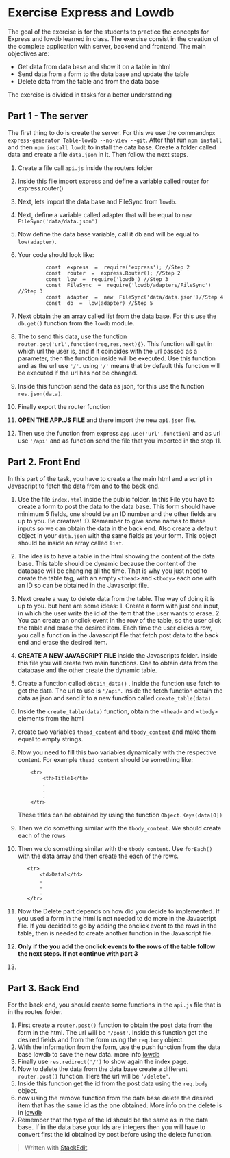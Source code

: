 # Exercise Express and Lowdb
The goal of the exercise is for the students to practice the concepts for Express and lowdb learned in class. The exercise consist in the creation of the complete application with server, backend and frontend. The main objectives are:

 - Get data from data base and show it on a table in html
 - Send data from a form to the data base and update the table
 - Delete data from the table and from the data base

The exercise is divided in tasks for a better understanding

## Part 1 - The server

The first thing to do is create the server. For this we use the command`npx express-generator Table-lowdb --no-view --git`. After that run `npm install` and then `npm install lowdb` to install the data base. Create a folder called data and create a file `data.json` in it. Then follow the next steps.

 1. Create a file call `api.js` inside the routers folder
 2. Inside this file import express and define a variable called router for express.router()
 3. Next, lets import the data base and FileSync from `lowdb`.
 4. Next, define a variable called adapter that will be equal to `new FileSync('data/data.json')`
 5. Now define the data base variable, call it db and will be equal to `low(adapter)`. 
 6. Your code should look like: 
				 
				 const  express  =  require('express'); //Step 2
				 const  router  =  express.Router(); //Step 2
				 const  low  =  require('lowdb') //Step 3
				 const  FileSync  =  require('lowdb/adapters/FileSync') //Step 3
				 const  adapter  =  new  FileSync('data/data.json')//Step 4
				 const  db  =  low(adapter) //Step 5
				 
 7.  Next obtain the an array called list from the data base. For this use the `db.get()` function from the `lowdb` module.
 8. The to send this data, use the function `router.get('url',function(req,res,next){}`. This function will get in which url the user is, and if it coincides with the url passed as a parameter, then the function inside will be executed. Use this function and as the url use `'/'`. using `'/'` means that by default this function will be executed if the url has not be changed.
 9. Inside this function send the data as json, for this use the function `res.json(data)`.
 10. Finally export the router function 
 11. **OPEN THE APP.JS FILE** and there import the new `api.json` file. 
 12. Then use the function from express `app.use('url',function)` and as url use `'/api'` and as function send the file that you imported in the step 11.

## Part 2. Front End
In this part of the task, you have to create a the main html and a script in Javascript to fetch the data from and to the back end. 

 1. Use the file `index.html` inside the public folder. In this File you have to create a form to post the data to the data base. This form should have minimum 5 fields, one should be an ID number and the other fields are up to you. Be creative! :D. Remember to give some names to these inputs so we can obtain the data in the back end. Also create a default object in your `data.json` with the same fields as your form. This object should be inside an array called `list`.
 2. The idea is to have a table in the html showing the content of the data base. This table should be dynamic because the content of the database will be changing all the time. That is why you just need to create the table tag, with an empty `<thead>` and `<tbody>` each one with an ID so can be obtained in the Javascript file.
 3. Next create a way to delete data from the table. The way of doing it is up to you. but here are some ideas: 1. Create a form with just one input, in which the user write the id of the item that the user wants to erase. 2. You can create an onclick event in the row of the table, so the user click the table and erase the desired item. Each time the user clicks a row, you call a function in the Javascript file that fetch post data to the back end and erase the desired item.
 4. **CREATE A NEW JAVASCRIPT FILE** inside the Javascripts folder. inside this file you will create two main functions. One to obtain data from the database and the other create the dynamic table.
 5. Create a function called `obtain_data()` . Inside the function use fetch to get the data. The url to use is `'/api'`. Inside the fetch function obtain the data as json and send it to a new function called `create_table(data)`.
 6. Inside the `create_table(data)` function, obtain the `<thead>` and `<tbody>` elements from the html
 7. create two variables `thead_content` and `tbody_content` and make them equal to empty strings.
 8. Now you need to fill this two variables dynamically with the respective content. For example `thead_content` should be something like:


			<tr>
				<th>Title1</th>
				.
				.
				.
			</tr>	

	These titles can be obtained by using the function `Object.Keys(data[0])` 
 10.  Then we do something similar with the `tbody_content`. We should create each of the rows 
 11. Then we do something similar with the `tbody_content`. Use `forEach()` with the data array and then create the each of the rows.

			<tr>
				<td>Data1</td>
				.
				.
				.
			</tr>	

 12. Now the Delete part depends on how did you decide to implemented. If you used a form in the html is not needed to do more in the Javascript file. If you decided to go by adding the onclick event to the rows in the table, then is needed to create another function in the Javascript file.
 13. **Only if the you add the onclick events to the rows of the table follow the next steps. if not continue with part 3**
 14. 

## Part 3. Back End
For the back end, you should create some functions in the `api.js` file that is in the routes folder. 

 1. First create a `router.post()` function to obtain the post data from the form in the html. The url will be `'/post'`. Inside this function get the desired fields and from the form using the `req.body` object.
 2. With the information from the form, use the push function from the data base lowdb to save the new data.  more info [lowdb](https://github.com/typicode/lowdb)
 3. Finally use `res.redirect('/')` to show again the index page.
 4. Now to delete the data from the data base create a different `router.post()` function. Here the url will be `'/delete'`.
 5. Inside this function get the id from the post data using the `req.body` object. 
 6. now using the remove function from the data base delete the desired item that has the same id as the one obtained. More info on the delete is in [lowdb](https://github.com/typicode/lowdb)
 7. Remember that the type of the Id should be the same as in the data base. If in the data base your Ids are integers then you will have to convert first the id obtained by post before using the delete function.
 
> Written with [StackEdit](https://stackedit.io/).